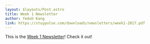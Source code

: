 ```yaml
---
layout: $layouts/Post.astro
title: Week 1 Newsletter
author: Yedoh Kang
link: https://stuypulse.com/downloads/newsletters/week1-2017.pdf
---
```

This is the [Week 1 Newsletter](/downloads/newsletters/week1-2017.pdf)! Check it out!
